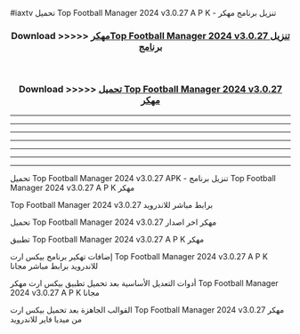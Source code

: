 #iaxtv تحميل Top Football Manager 2024 v3.0.27  A P K - تنزيل برنامج مهكر



<div align="center">
<h3>Download >>>>> <a href="https://runaway1.web.app/?sq=Top Football Manager 2024 v3.0.27 ">مهكرTop Football Manager 2024 v3.0.27  تنزيل برنامج</a></h3><br>

<h3>Download >>>>> <a href="https://runaway1.web.app/?sq=Top Football Manager 2024 v3.0.27 ">تحميل Top Football Manager 2024 v3.0.27  مهكر</a></h3>
</div>


----------------------------------------------------------

----------------------------------------------------------

----------------------------------------------------------

----------------------------------------------------------

----------------------------------------------------------

----------------------------------------------------------

----------------------------------------------------------

تحميل Top Football Manager 2024 v3.0.27  APK - تنزيل برنامج Top Football Manager 2024 v3.0.27  A P K مهكر

Top Football Manager 2024 v3.0.27  برابط مباشر للاندرويد

تحميل Top Football Manager 2024 v3.0.27  مهكر اخر اصدار

تطبيق Top Football Manager 2024 v3.0.27  A P K مهكر

إضافات تهكير برنامج بيكس ارت Top Football Manager 2024 v3.0.27  A P K للاندرويد برابط مباشر مجانا

أدوات التعديل الأساسية بعد تحميل تطبيق بيكس ارت مهكر Top Football Manager 2024 v3.0.27  A P K مجانا

القوالب الجاهزة بعد تحميل بيكس ارت Top Football Manager 2024 v3.0.27  مهكر من ميديا فاير للاندرويد


